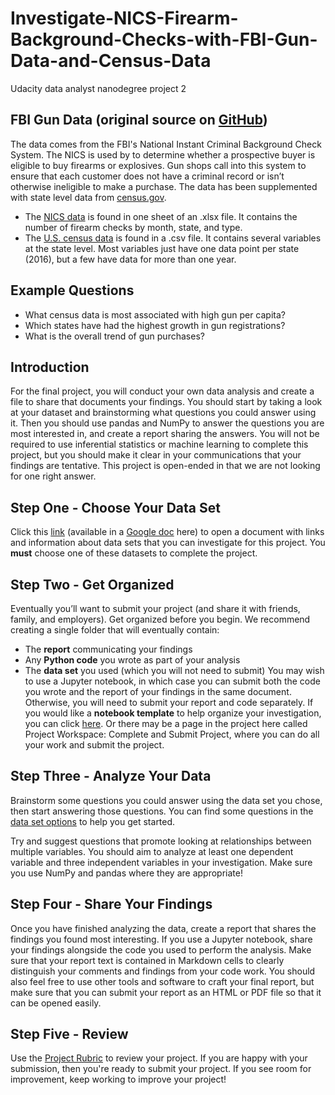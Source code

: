 # Investigate-NICS-Firearm-Background-Checks-with-FBI-Gun-Data-and-Census-Data
Udacity data analyst nanodegree project 2

## FBI Gun Data (original source on [GitHub](https://github.com/BuzzFeedNews/nics-firearm-background-checks))

The data comes from the FBI's National Instant Criminal Background Check System. The NICS is used by to determine whether a prospective buyer is eligible to buy firearms or explosives. Gun shops call into this system to ensure that each customer does not have a criminal record or isn’t otherwise ineligible to make a purchase. The data has been supplemented with state level data from [census.gov](https://www.census.gov/).

- The [NICS data](https://d17h27t6h515a5.cloudfront.net/topher/2017/November/5a0a4db8_gun-data/gun-data.xlsx) is found in one sheet of an .xlsx file. It contains the number of firearm checks by month, state, and type.
- The [U.S. census data](https://d17h27t6h515a5.cloudfront.net/topher/2017/November/5a0a554c_u.s.-census-data/u.s.-census-data.csv) is found in a .csv file. It contains several variables at the state level. Most variables just have one data point per state (2016), but a few have data for more than one year.

## Example Questions
- What census data is most associated with high gun per capita?
- Which states have had the highest growth in gun registrations?
- What is the overall trend of gun purchases?

## Introduction
For the final project, you will conduct your own data analysis and create a file to share that documents your findings. You should start by taking a look at your dataset and brainstorming what questions you could answer using it. Then you should use pandas and NumPy to answer the questions you are most interested in, and create a report sharing the answers. You will not be required to use inferential statistics or machine learning to complete this project, but you should make it clear in your communications that your findings are tentative. This project is open-ended in that we are not looking for one right answer.

## Step One - Choose Your Data Set
Click this [link](https://s3.amazonaws.com/video.udacity-data.com/topher/2018/July/5b57919a_data-set-options/data-set-options.pdf) (available in a [Google doc](https://docs.google.com/document/d/e/2PACX-1vTlVmknRRnfy_4eTrjw5hYGaiQim5ctr9naaRd4V9du2B5bxpd8FEH3KtDgp8qVekw7Cj1GLk1IXdZi/pub?embedded=True) here) to open a document with links and information about data sets that you can investigate for this project. You **must** choose one of these datasets to complete the project.

## Step Two - Get Organized
Eventually you’ll want to submit your project (and share it with friends, family, and employers). Get organized before you begin. We recommend creating a single folder that will eventually contain:
- The **report** communicating your findings
- Any **Python code** you wrote as part of your analysis
- The **data set** you used (which you will not need to submit)
You may wish to use a Jupyter notebook, in which case you can submit both the code you wrote and the report of your findings in the same document. Otherwise, you will need to submit your report and code separately. If you would like a **notebook template** to help organize your investigation, you can click [here](https://s3.amazonaws.com/video.udacity-data.com/topher/2018/April/5ac7a08a_investigate-a-dataset-template.ipynb/investigate-a-dataset-template.ipynb.zip). Or there may be a page in the project here called Project Workspace: Complete and Submit Project, where you can do all your work and submit the project.

## Step Three - Analyze Your Data
Brainstorm some questions you could answer using the data set you chose, then start answering those questions. You can find some questions in the [data set options](https://s3.amazonaws.com/video.udacity-data.com/topher/2018/July/5b57919a_data-set-options/data-set-options.pdf) to help you get started.

Try and suggest questions that promote looking at relationships between multiple variables. You should aim to analyze at least one dependent variable and three independent variables in your investigation. Make sure you use NumPy and pandas where they are appropriate!

## Step Four - Share Your Findings
Once you have finished analyzing the data, create a report that shares the findings you found most interesting. If you use a Jupyter notebook, share your findings alongside the code you used to perform the analysis. Make sure that your report text is contained in Markdown cells to clearly distinguish your comments and findings from your code work. You should also feel free to use other tools and software to craft your final report, but make sure that you can submit your report as an HTML or PDF file so that it can be opened easily.

## Step Five - Review
Use the [Project Rubric](https://review.udacity.com/#!/projects/3176718735/rubric) to review your project. If you are happy with your submission, then you're ready to submit your project. If you see room for improvement, keep working to improve your project!
